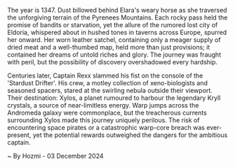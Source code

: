 
The year is 1347.  Dust billowed behind Elara's weary horse as she traversed the unforgiving terrain of the Pyrenees Mountains.  Each rocky pass held the promise of bandits or starvation, yet the allure of the rumored lost city of Eldoria, whispered about in hushed tones in taverns across Europe, spurred her onward.  Her worn leather satchel, containing only a meager supply of dried meat and a well-thumbed map, held more than just provisions; it contained her dreams of untold riches and glory. The journey was fraught with peril, but the possibility of discovery overshadowed every hardship.

Centuries later, Captain Rexx slammed his fist on the console of the 'Stardust Drifter'.  His crew, a motley collection of xeno-biologists and seasoned spacers, stared at the swirling nebula outside their viewport.  Their destination: Xylos, a planet rumoured to harbour the legendary Kryll crystals, a source of near-limitless energy.  Warp jumps across the Andromeda galaxy were commonplace, but the treacherous currents surrounding Xylos made this journey uniquely perilous.  The risk of encountering space pirates or a catastrophic warp-core breach was ever-present, yet the potential rewards outweighed the dangers for the ambitious captain.

~ By Hozmi - 03 December 2024
